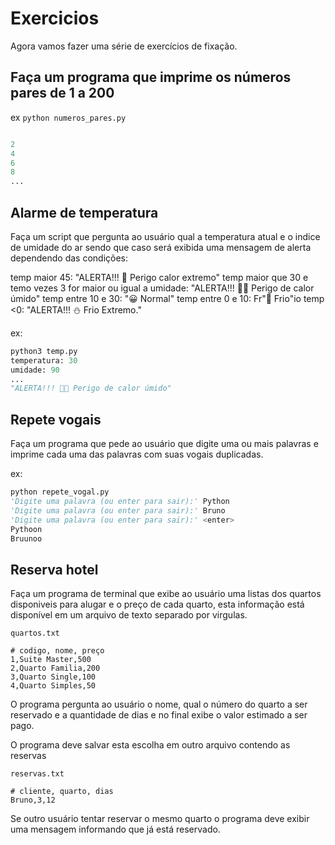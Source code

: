 # Exercicios

Agora vamos fazer uma série de exercícios de fixação.



## Faça um programa que imprime os números pares de 1 a 200

ex
`python numeros_pares.py`
```py

2
4
6
8
...
```

## Alarme de temperatura

Faça um script que pergunta ao usuário qual a temperatura atual e o indice de umidade do ar
sendo que caso será exibida uma mensagem de alerta dependendo das condições:

temp maior 45: "ALERTA!!! 🥵 Perigo calor extremo"
temp maior que 30 e temo vezes 3 for maior ou igual a umidade: "ALERTA!!! 🥵♒ Perigo de calor úmido"
temp entre 10 e 30: "😀 Normal"
temp entre 0 e 10: Fr"🥶 Frio"io
temp <0: "ALERTA!!! ⛄ Frio Extremo."

ex:
```py
python3 temp.py 
temperatura: 30
umidade: 90
... 
"ALERTA!!! 🥵♒ Perigo de calor úmido"
```

## Repete vogais

Faça um programa que pede ao usuário que digite uma ou mais palavras e imprime cada uma das palavras
com suas vogais duplicadas.

ex:
```py
python repete_vogal.py
'Digite uma palavra (ou enter para sair):' Python
'Digite uma palavra (ou enter para sair):' Bruno
'Digite uma palavra (ou enter para sair):' <enter>
Pythoon
Bruunoo
```

## Reserva hotel

Faça um programa de terminal que exibe ao usuário uma listas dos quartos disponiveis para
alugar e o preço de cada quarto, esta informação está disponível em um arquivo de texto
separado por virgulas.

`quartos.txt`
```
# codigo, nome, preço
1,Suite Master,500
2,Quarto Familia,200
3,Quarto Single,100
4,Quarto Simples,50
```

O programa pergunta ao usuário o nome, qual o número do quarto a ser reservado
e a quantidade de dias e no final exibe o valor estimado a ser pago.

O programa deve salvar esta escolha em outro arquivo contendo as reservas

`reservas.txt`
```
# cliente, quarto, dias
Bruno,3,12
```

Se outro usuário tentar reservar o mesmo quarto o programa deve exibir uma 
mensagem informando que já está reservado.
